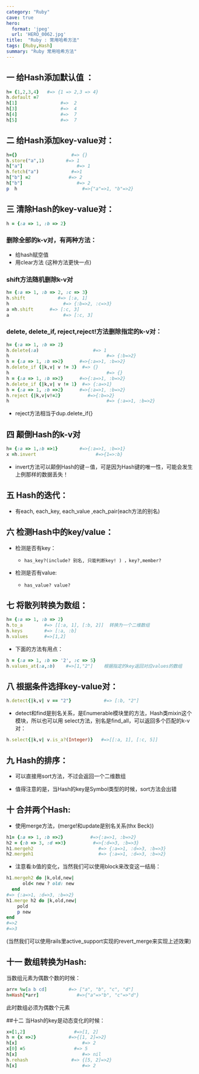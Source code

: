 ```yaml
---
category: "Ruby"
cave: true
hero:
  format: 'jpeg'
  url: 'HERO_0062.jpg'
title:  "Ruby : 常用哈希方法"
tags: [Ruby,Hash]
summary: "Ruby 常用哈希方法"
---
```

## 一 给Hash添加默认值 ：

```ruby
h= {1,2,3,4}   #=> {1 => 2,3 => 4}
h.default =7
h[1]                #=>  2
h[3]                #=>  4
h[4]                #=>  7
h[5]                #=>  7
```

## 二 给Hash添加key-value对：

```ruby
h={}                    #=> {}
h.store("a",1)        #=> 1
h["a"]                    #=> 1
h.fetch("a")            #=>1
h["b"] =2              #=> 2
h["b"]                    #=> 2
p  h                        #=>{"a"=>1, "b"=>2}
```

## 三 清除Hash的key-value对：

```ruby
h = {:a => 1, :b => 2}
```

### 删除全部的k-v对，有两种方法：
* 给hash赋空值
* 用clear方法  (这种方法更快一点)

### shift方法随机删除k-v对

```ruby
h= {:a => 1, :b => 2, :c => 3}
h.shift            #=> [:a, 1]
h                    #=> {:b=>2, :c=>3}
a =h.shift      #=> [:c, 3]
a                    #=> [:c, 3]
```

### delete, delete_if, reject,reject!方法删除指定的k-v对：

```ruby
h= {:a => 1, :b => 2}
h.delete(:a)                    #=> 1
h                                    #=> {:b=>2}
h = {:a => 1, :b =>2}      #=>{:a=>1, :b=>2}
h.delete_if {|k,v| v != 3}  #=> {}
h                                    #=> {}
h = {:a => 1, :b =>2}      #=>{:a=>1, :b=>2}
h.delete_if {|k,v| v != 1}  #=> {:a=>1}
h = {:a => 1, :b =>2}      #=>{:a=>1, :b=>2}
h.reject {|k,v|v!=2}          #=>{:b=>2}
h                                    #=> {:a=>1, :b=>2}
```

* reject方法相当于dup.delete_if{}

## 四 颠倒Hash的k-v对

```ruby
h= {:a => 1,:b =>1}        #=>{:a=>1, :b=>1}
x =h.invert                      #=>{1=>:b}
```

* invert方法可以颠倒Hash的键－值，可是因为Hash键的唯一性，可能会发生上例那样的数据丢失！

## 五  Hash的迭代：

* 有each, each_key, each_value ,each_pair(each方法的别名)

## 六 检测Hash中的key/value：

* 检测是否有key：

    * `has_key?(include? 别名, 只能判断key! ) ，key?,member? `

* 检测是否有value:

    * `has_value? value?`

## 七 将散列转换为数组：

```ruby
h= {:a => 1, :b => 2}
h.to_a        #=> [[:a, 1], [:b, 2]]  转换为一个二维数组
h.keys        #=> [:a, :b]
h.values      #=>[1,2]
```

* 下面的方法有用点：

```ruby
h = {:a => 1, :b => '2', :c => 5}
h.values_at(:a,:b)    #=>[1,"2"]    根据指定的key返回对应values的数组
```

## 八 根据条件选择key-value对：

```ruby
h.detect{|k,v| v == "2"}            #=> [:b, "2"]
```

* detect和find是别名关系，是Enumerable模块里的方法，Hash类mixin这个模块，所以也可以用 select方法，别名是find_all，可以返回多个匹配的k-v对：

```ruby
h.select{|k,v| v.is_a?(Integer)}   #=>[[:a, 1], [:c, 5]]
```


## 九  Hash的排序：

* 可以直接用sort方法，不过会返回一个二维数组

* 值得注意的是，当Hash的key是Symbol类型的时候，sort方法会出错

## 十  合并两个Hash:

* 使用merge方法，(merge!和update是别名关系(thx Beck))

```ruby
h1= {:a => 1, :b =>2}          #=>{:a=>1, :b=>2}
h2 = {:b => 3, :d =>3}          #=>{:d=>3, :b=>3}
h1.mergeh2                        #=> {:a=>1, :d=>3, :b=>3}
h2.mergeh1                        #=> {:a=>1, :d=>3, :b=>2}
```

* 注意看:b值的变化，当然我们可以使用block来改变这一结局：

```ruby
h1.mergeh2 do |k,old,new|
      old< new ? old: new
  end
#=> {:a=>1, :d=>3, :b=>2}
h1.merge h2 do |k,old,new|
    pold
    p new
end
#=>2
#=>3
```

 (当然我们可以使用rails里active_support实现的revert_merge来实现上述效果)

## 十一  数组转换为Hash:
当数组元素为偶数个数的时候：

```ruby
arr= %w[a b cd]        #=> ["a", "b", "c", "d"]
h=Hash[*arr]              #=>{"a"=>"b", "c"=>"d"}
```

此时数组必须为偶数个元素

##十二 当Hash的key是动态变化的时候：

```ruby
x=[1,2]                  #=>[1, 2]
h = {x =>2}            #=>{[1, 2]=>2}
h[x]                        #=> 2
x[0] =5                  #=> 5
h[x]                        #=> nil
h.rehash                #=> {[5, 2]=>2}
h[x]                        #=> 2
```
